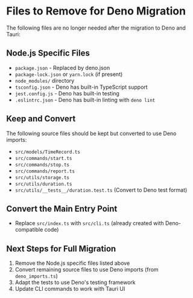 # Files to Remove for Deno Migration

The following files are no longer needed after the migration to Deno and Tauri:

## Node.js Specific Files

- `package.json` - Replaced by deno.json
- `package-lock.json` or `yarn.lock` (if present)
- `node_modules/` directory
- `tsconfig.json` - Deno has built-in TypeScript support
- `jest.config.js` - Deno has built-in testing
- `.eslintrc.json` - Deno has built-in linting with `deno lint`

## Keep and Convert

The following source files should be kept but converted to use Deno imports:

- `src/models/TimeRecord.ts` 
- `src/commands/start.ts`
- `src/commands/stop.ts`
- `src/commands/report.ts`
- `src/utils/storage.ts`
- `src/utils/duration.ts`
- `src/utils/__tests__/duration.test.ts` (Convert to Deno test format)

## Convert the Main Entry Point

- Replace `src/index.ts` with `src/cli.ts` (already created with Deno-compatible code)

## Next Steps for Full Migration

1. Remove the Node.js specific files listed above
2. Convert remaining source files to use Deno imports (from `deno_imports.ts`)
3. Adapt the tests to use Deno's testing framework
4. Update CLI commands to work with Tauri UI